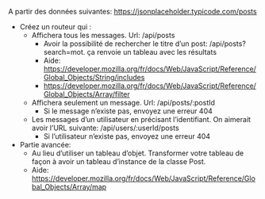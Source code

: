 A partir des données suivantes:  https://jsonplaceholder.typicode.com/posts

* Créez un routeur qui :
  * Affichera tous les messages. Url: /api/posts
    * Avoir la possibilité de rechercher le titre d’un post: /api/posts?search=mot. ça renvoie un tableau avec les résultats
    * Aide: https://developer.mozilla.org/fr/docs/Web/JavaScript/Reference/Global_Objects/String/includes
    * https://developer.mozilla.org/fr/docs/Web/JavaScript/Reference/Global_Objects/Array/filter
  * Affichera seulement un message. Url: /api/posts/:postId
    * Si le message n’existe pas, envoyez une erreur 404
  * Les messages d’un utilisateur en précisant l’identifiant. On aimerait avoir l’URL suivante: /api/users/:userId/posts
    * Si l’utilisateur n’existe pas, envoyez une erreur 404
* Partie avancée:
  * Au lieu d’utiliser un tableau d’objet. Transformer votre tableau de façon à avoir un tableau d’instance de la classe Post.
  * Aide: https://developer.mozilla.org/fr/docs/Web/JavaScript/Reference/Global_Objects/Array/map